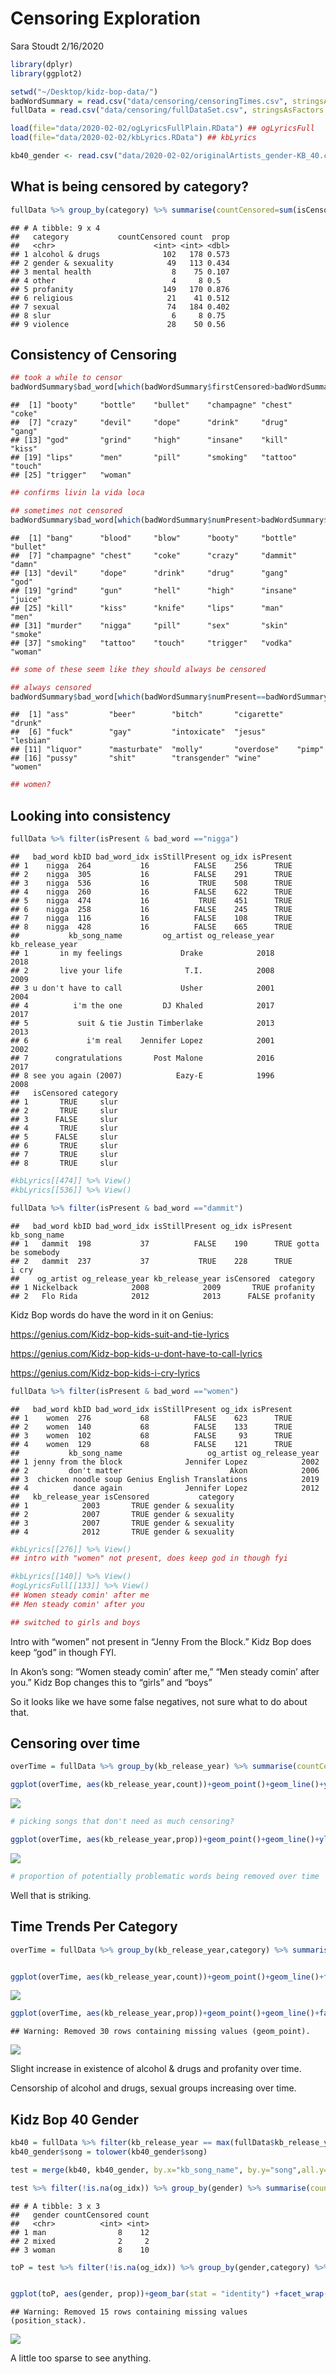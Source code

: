 Censoring Exploration
================
Sara Stoudt
2/16/2020

``` r
library(dplyr)
library(ggplot2)

setwd("~/Desktop/kidz-bop-data/")
badWordSummary = read.csv("data/censoring/censoringTimes.csv", stringsAsFactors = F)
fullData = read.csv("data/censoring/fullDataSet.csv", stringsAsFactors = F)

load(file="data/2020-02-02/ogLyricsFullPlain.RData") ## ogLyricsFull
load(file="data/2020-02-02/kbLyrics.RData") ## kbLyrics

kb40_gender <- read.csv("data/2020-02-02/originalArtists_gender-KB_40.csv", stringsAsFactors = F)
```

## What is being censored by category?

``` r
fullData %>% group_by(category) %>% summarise(countCensored=sum(isCensored), count = sum(isPresent)) %>% mutate(prop = countCensored/count)
```

    ## # A tibble: 9 x 4
    ##   category           countCensored count  prop
    ##   <chr>                      <int> <int> <dbl>
    ## 1 alcohol & drugs              102   178 0.573
    ## 2 gender & sexuality            49   113 0.434
    ## 3 mental health                  8    75 0.107
    ## 4 other                          4     8 0.5  
    ## 5 profanity                    149   170 0.876
    ## 6 religious                     21    41 0.512
    ## 7 sexual                        74   184 0.402
    ## 8 slur                           6     8 0.75 
    ## 9 violence                      28    50 0.56

## Consistency of Censoring

``` r
## took a while to censor
badWordSummary$bad_word[which(badWordSummary$firstCensored>badWordSummary$firstAppear)]
```

    ##  [1] "booty"     "bottle"    "bullet"    "champagne" "chest"     "coke"     
    ##  [7] "crazy"     "devil"     "dope"      "drink"     "drug"      "gang"     
    ## [13] "god"       "grind"     "high"      "insane"    "kill"      "kiss"     
    ## [19] "lips"      "men"       "pill"      "smoking"   "tattoo"    "touch"    
    ## [25] "trigger"   "woman"

``` r
## confirms livin la vida loca

## sometimes not censored
badWordSummary$bad_word[which(badWordSummary$numPresent>badWordSummary$numCensored)]
```

    ##  [1] "bang"      "blood"     "blow"      "booty"     "bottle"    "bullet"   
    ##  [7] "champagne" "chest"     "coke"      "crazy"     "dammit"    "damn"     
    ## [13] "devil"     "dope"      "drink"     "drug"      "gang"      "god"      
    ## [19] "grind"     "gun"       "hell"      "high"      "insane"    "juice"    
    ## [25] "kill"      "kiss"      "knife"     "lips"      "man"       "men"      
    ## [31] "murder"    "nigga"     "pill"      "sex"       "skin"      "smoke"    
    ## [37] "smoking"   "tattoo"    "touch"     "trigger"   "vodka"     "woman"

``` r
## some of these seem like they should always be censored

## always censored
badWordSummary$bad_word[which(badWordSummary$numPresent==badWordSummary$numCensored)]
```

    ##  [1] "ass"         "beer"        "bitch"       "cigarette"   "drunk"      
    ##  [6] "fuck"        "gay"         "intoxicate"  "jesus"       "lesbian"    
    ## [11] "liquor"      "masturbate"  "molly"       "overdose"    "pimp"       
    ## [16] "pussy"       "shit"        "transgender" "wine"        "women"

``` r
## women?
```

## Looking into consistency

``` r
fullData %>% filter(isPresent & bad_word =="nigga")
```

    ##   bad_word kbID bad_word_idx isStillPresent og_idx isPresent
    ## 1    nigga  264           16          FALSE    256      TRUE
    ## 2    nigga  305           16          FALSE    291      TRUE
    ## 3    nigga  536           16           TRUE    508      TRUE
    ## 4    nigga  260           16          FALSE    622      TRUE
    ## 5    nigga  474           16           TRUE    451      TRUE
    ## 6    nigga  258           16          FALSE    245      TRUE
    ## 7    nigga  116           16          FALSE    108      TRUE
    ## 8    nigga  428           16          FALSE    665      TRUE
    ##           kb_song_name         og_artist og_release_year kb_release_year
    ## 1       in my feelings             Drake            2018            2018
    ## 2       live your life              T.I.            2008            2009
    ## 3 u don't have to call             Usher            2001            2004
    ## 4          i'm the one         DJ Khaled            2017            2017
    ## 5           suit & tie Justin Timberlake            2013            2013
    ## 6             i'm real    Jennifer Lopez            2001            2002
    ## 7      congratulations       Post Malone            2016            2017
    ## 8 see you again (2007)            Eazy-E            1996            2008
    ##   isCensored category
    ## 1       TRUE     slur
    ## 2       TRUE     slur
    ## 3      FALSE     slur
    ## 4       TRUE     slur
    ## 5      FALSE     slur
    ## 6       TRUE     slur
    ## 7       TRUE     slur
    ## 8       TRUE     slur

``` r
#kbLyrics[[474]] %>% View()
#kbLyrics[[536]] %>% View()

fullData %>% filter(isPresent & bad_word =="dammit")
```

    ##   bad_word kbID bad_word_idx isStillPresent og_idx isPresent      kb_song_name
    ## 1   dammit  198           37          FALSE    190      TRUE gotta be somebody
    ## 2   dammit  237           37           TRUE    228      TRUE             i cry
    ##    og_artist og_release_year kb_release_year isCensored  category
    ## 1 Nickelback            2008            2009       TRUE profanity
    ## 2   Flo Rida            2012            2013      FALSE profanity

Kidz Bop words do have the word in it on Genius:

<https://genius.com/Kidz-bop-kids-suit-and-tie-lyrics>

<https://genius.com/Kidz-bop-kids-u-dont-have-to-call-lyrics>

<https://genius.com/Kidz-bop-kids-i-cry-lyrics>

``` r
fullData %>% filter(isPresent & bad_word =="women")
```

    ##   bad_word kbID bad_word_idx isStillPresent og_idx isPresent
    ## 1    women  276           68          FALSE    623      TRUE
    ## 2    women  140           68          FALSE    133      TRUE
    ## 3    women  102           68          FALSE     93      TRUE
    ## 4    women  129           68          FALSE    121      TRUE
    ##           kb_song_name                   og_artist og_release_year
    ## 1 jenny from the block              Jennifer Lopez            2002
    ## 2         don't matter                        Akon            2006
    ## 3  chicken noodle soup Genius English Translations            2019
    ## 4          dance again              Jennifer Lopez            2012
    ##   kb_release_year isCensored           category
    ## 1            2003       TRUE gender & sexuality
    ## 2            2007       TRUE gender & sexuality
    ## 3            2007       TRUE gender & sexuality
    ## 4            2012       TRUE gender & sexuality

``` r
#kbLyrics[[276]] %>% View()
## intro with "women" not present, does keep god in though fyi

#kbLyrics[[140]] %>% View()
#ogLyricsFull[[133]] %>% View()
## Women steady comin' after me 
## Men steady comin' after you  

## switched to girls and boys
```

Intro with “women” not present in “Jenny From the Block.” Kidz Bop does
keep “god” in though FYI.

In Akon’s song: “Women steady comin’ after me,” “Men steady comin’ after
you.” Kidz Bop changes this to “girls” and “boys”

So it looks like we have some false negatives, not sure what to do about
that.

## Censoring over time

``` r
overTime = fullData %>% group_by(kb_release_year) %>% summarise(countCensored=sum(isCensored), count = sum(isPresent)) %>% mutate(prop = countCensored/count)

ggplot(overTime, aes(kb_release_year,count))+geom_point()+geom_line()+ylab("existence of words")
```

![](exploreCensoring_files/figure-gfm/unnamed-chunk-6-1.png)<!-- -->

``` r
# picking songs that don't need as much censoring?

ggplot(overTime, aes(kb_release_year,prop))+geom_point()+geom_line()+ylab("censored / present")
```

![](exploreCensoring_files/figure-gfm/unnamed-chunk-6-2.png)<!-- -->

``` r
# proportion of potentially problematic words being removed over time
```

Well that is
striking.

## Time Trends Per Category

``` r
overTime = fullData %>% group_by(kb_release_year,category) %>% summarise(countCensored=sum(isCensored), count = sum(isPresent)) %>% mutate(prop = countCensored/count)


ggplot(overTime, aes(kb_release_year,count))+geom_point()+geom_line()+facet_wrap(~category)+ylab("existence of words")
```

![](exploreCensoring_files/figure-gfm/unnamed-chunk-7-1.png)<!-- -->

``` r
ggplot(overTime, aes(kb_release_year,prop))+geom_point()+geom_line()+facet_wrap(~category)+ylab("censored / present")
```

    ## Warning: Removed 30 rows containing missing values (geom_point).

![](exploreCensoring_files/figure-gfm/unnamed-chunk-7-2.png)<!-- -->

Slight increase in existence of alcohol & drugs and profanity over time.

Censorship of alcohol and drugs, sexual groups increasing over
time.

## Kidz Bop 40 Gender

``` r
kb40 = fullData %>% filter(kb_release_year == max(fullData$kb_release_year)) 
kb40_gender$song = tolower(kb40_gender$song)

test = merge(kb40, kb40_gender, by.x="kb_song_name", by.y="song",all.y=T, all.x=F) 

test %>% filter(!is.na(og_idx)) %>% group_by(gender) %>% summarise(countCensored = sum(isCensored), count = sum(isPresent))
```

    ## # A tibble: 3 x 3
    ##   gender countCensored count
    ##   <chr>          <int> <int>
    ## 1 man                8    12
    ## 2 mixed              2     2
    ## 3 woman              8    10

``` r
toP = test %>% filter(!is.na(og_idx)) %>% group_by(gender,category) %>% summarise(countCensored = sum(isCensored), count = sum(isPresent)) %>% mutate(prop = countCensored/count)


ggplot(toP, aes(gender, prop))+geom_bar(stat = "identity") +facet_wrap(~category)
```

    ## Warning: Removed 15 rows containing missing values (position_stack).

![](exploreCensoring_files/figure-gfm/unnamed-chunk-8-1.png)<!-- -->

A little too sparse to see anything.
